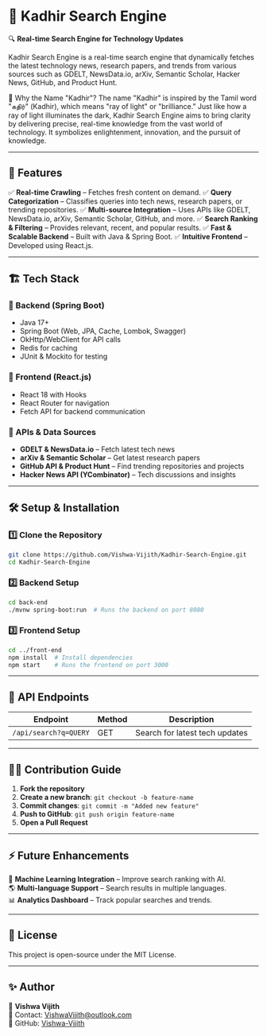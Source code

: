 # 🚀 Kadhir Search Engine

🔍 **Real-time Search Engine for Technology Updates**

Kadhir Search Engine is a real-time search engine that dynamically fetches the latest technology news, research papers, and trends from various sources such as GDELT, NewsData.io, arXiv, Semantic Scholar, Hacker News, GitHub, and Product Hunt.


🌟 Why the Name "Kadhir"?
The name "Kadhir" is inspired by the Tamil word "கதிர்" (Kadhir), which means "ray of light" or "brilliance." Just like how a ray of light illuminates the dark, Kadhir Search Engine aims to bring clarity by delivering precise, real-time knowledge from the vast world of technology. It symbolizes enlightenment, innovation, and the pursuit of knowledge.

---

## 📌 Features

✅ **Real-time Crawling** – Fetches fresh content on demand.
✅ **Query Categorization** – Classifies queries into tech news, research papers, or trending repositories.
✅ **Multi-source Integration** – Uses APIs like GDELT, NewsData.io, arXiv, Semantic Scholar, GitHub, and more.
✅ **Search Ranking & Filtering** – Provides relevant, recent, and popular results.
✅ **Fast & Scalable Backend** – Built with Java & Spring Boot.
✅ **Intuitive Frontend** – Developed using React.js.

---

## 🏗️ Tech Stack

### 🔹 Backend (Spring Boot)
- Java 17+
- Spring Boot (Web, JPA, Cache, Lombok, Swagger)
- OkHttp/WebClient for API calls
- Redis for caching
- JUnit & Mockito for testing

### 🔹 Frontend (React.js)
- React 18 with Hooks
- React Router for navigation
- Fetch API for backend communication

### 🔹 APIs & Data Sources
- **GDELT & NewsData.io** – Fetch latest tech news
- **arXiv & Semantic Scholar** – Get latest research papers
- **GitHub API & Product Hunt** – Find trending repositories and projects
- **Hacker News API (YCombinator)** – Tech discussions and insights

---

## 🛠️ Setup & Installation

### 1️⃣ Clone the Repository
```sh
git clone https://github.com/Vishwa-Vijith/Kadhir-Search-Engine.git
cd Kadhir-Search-Engine
```

### 2️⃣ Backend Setup
```sh
cd back-end
./mvnw spring-boot:run  # Runs the backend on port 8080
```

### 3️⃣ Frontend Setup
```sh
cd ../front-end
npm install  # Install dependencies
npm start    # Runs the frontend on port 3000
```

---

## 📡 API Endpoints
| Endpoint               | Method | Description                        |
|------------------------|--------|------------------------------------|
| `/api/search?q=QUERY`  | GET    | Search for latest tech updates     |

---

## 👨‍💻 Contribution Guide

1. **Fork the repository**
2. **Create a new branch**: `git checkout -b feature-name`
3. **Commit changes**: `git commit -m "Added new feature"`
4. **Push to GitHub**: `git push origin feature-name`
5. **Open a Pull Request**

---

## ⚡ Future Enhancements

🚀 **Machine Learning Integration** – Improve search ranking with AI.  
🌎 **Multi-language Support** – Search results in multiple languages.  
📊 **Analytics Dashboard** – Track popular searches and trends.  

---

## 📜 License

This project is open-source under the MIT License.

---

## ✨ Author

👤 **Vishwa Vijith**  
📧 Contact: VishwaVijith@outlook.com  
🔗 GitHub: [Vishwa-Vijith](https://github.com/Vishwa-Vijith)

